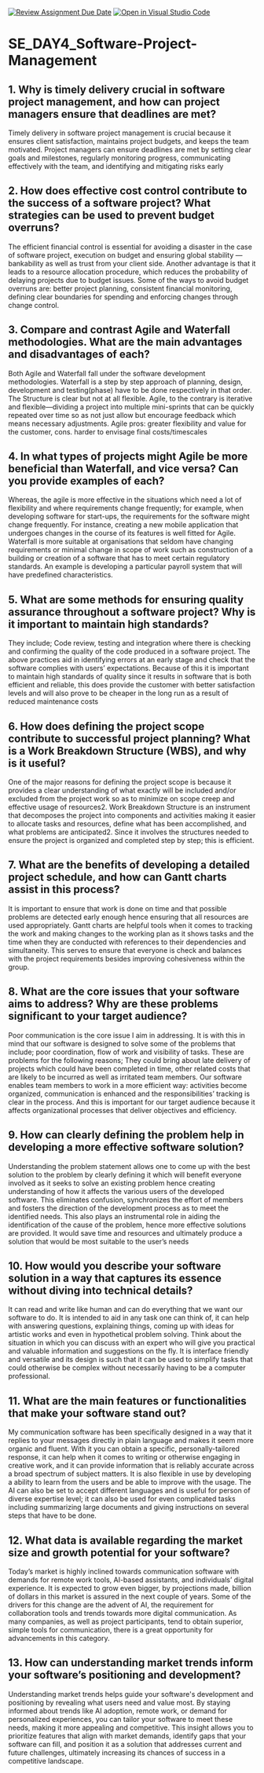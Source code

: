 [![Review Assignment Due Date](https://classroom.github.com/assets/deadline-readme-button-22041afd0340ce965d47ae6ef1cefeee28c7c493a6346c4f15d667ab976d596c.svg)](https://classroom.github.com/a/9pw6JKcu)
[![Open in Visual Studio Code](https://classroom.github.com/assets/open-in-vscode-2e0aaae1b6195c2367325f4f02e2d04e9abb55f0b24a779b69b11b9e10269abc.svg)](https://classroom.github.com/online_ide?assignment_repo_id=18598789&assignment_repo_type=AssignmentRepo)
# SE_DAY4_Software-Project-Management
## 1. Why is timely delivery crucial in software project management, and how can project managers ensure that deadlines are met?
Timely delivery in software project management is crucial because it ensures client satisfaction, maintains project budgets, and keeps the team motivated. Project managers can ensure deadlines are met by setting clear goals and milestones, regularly monitoring progress, communicating effectively with the team, and identifying and mitigating risks early
## 2. How does effective cost control contribute to the success of a software project? What strategies can be used to prevent budget overruns?
The efficient financial control is essential for avoiding a disaster in the case of software project, execution on budget and ensuring global stability — bankability as well as trust from your client side. Another advantage is that it leads to a resource allocation procedure, which reduces the probability of delaying projects due to budget issues. Some of the ways to avoid budget overruns are: better project planning, consistent financial monitoring, defining clear boundaries for spending and enforcing changes through change control.
## 3. Compare and contrast Agile and Waterfall methodologies. What are the main advantages and disadvantages of each?
Both Agile and Waterfall fall under the software development methodologies. Waterfall is a step by step approach of planning, design, development and testing(phase) have to be done respectively in that order. The Structure is clear but not at all flexible. Agile, to the contrary is iterative and flexible—dividing a project into multiple mini-sprints that can be quickly repeated over time so as not just allow but encourage feedback which means necessary adjustments. Agile pros: greater flexibility and value for the customer, cons. harder to envisage final costs/timescales
## 4. In what types of projects might Agile be more beneficial than Waterfall, and vice versa? Can you provide examples of each?
Whereas, the agile is more effective in the situations which need a lot of flexibility and where requirements change frequently; for example, when developing software for start-ups, the requirements for the software might change frequently. For instance, creating a new mobile application that undergoes changes in the course of its features is well fitted for Agile. Waterfall is more suitable at organisations that seldom have changing requirements or minimal change in scope of work such as construction of a building or creation of a software that has to meet certain regulatory standards. An example is developing a particular payroll system that will have predefined characteristics.
## 5. What are some methods for ensuring quality assurance throughout a software project? Why is it important to maintain high standards?
They include; Code review, testing and integration where there is checking and confirming the quality of the code produced in a software project. The above practices aid in identifying errors at an early stage and check that the software complies with users’ expectations. Because of this it is important to maintain high standards of quality since it results in software that is both efficient and reliable, this does provide the customer with better satisfaction levels and will also prove to be cheaper in the long run as a result of reduced maintenance costs
## 6. How does defining the project scope contribute to successful project planning? What is a Work Breakdown Structure (WBS), and why is it useful?
One of the major reasons for defining the project scope is because it provides a clear understanding of what exactly will be included and/or excluded from the project work so as to minimize on scope creep and effective usage of resources2. Work Breakdown Structure is an instrument that decomposes the project into components and activities making it easier to allocate tasks and resources, define what has been accomplished, and what problems are anticipated2. Since it involves the structures needed to ensure the project is organized and completed step by step; this is efficient.
## 7. What are the benefits of developing a detailed project schedule, and how can Gantt charts assist in this process?
It is important to ensure that work is done on time and that possible problems are detected early enough hence ensuring that all resources are used appropriately. Gantt charts are helpful tools when it comes to tracking the work and making changes to the working plan as it shows tasks and the time when they are conducted with references to their dependencies and simultaneity. This serves to ensure that everyone is check and balances with the project requirements besides improving cohesiveness within the group.
## 8. What are the core issues that your software aims to address? Why are these problems significant to your target audience?
Poor communication is the core issue I aim in addressing. It is with this in mind that our software is designed to solve some of the problems that include; poor coordination, flow of work and visibility of tasks. These are problems for the following reasons; They could bring about late delivery of projects which could have been completed in time, other related costs that are likely to be incurred as well as irritated team members. Our software enables team members to work in a more efficient way: activities become organized, communication is enhanced and the responsibilities’ tracking is clear in the process. And this is important for our target audience because it affects organizational processes that deliver objectives and efficiency.
## 9. How can clearly defining the problem help in developing a more effective software solution?
Understanding the problem statement allows one to come up with the best solution to the problem by clearly defining it which will benefit everyone involved as it seeks to solve an existing problem hence creating understanding of how it affects the various users of the developed software. This eliminates confusion, synchronizes the effort of members and fosters the direction of the development process as to meet the identified needs. This also plays an instrumental role in aiding the identification of the cause of the problem, hence more effective solutions are provided. It would save time and resources and ultimately produce a solution that would be most suitable to the user’s needs
## 10. How would you describe your software solution in a way that captures its essence without diving into technical details?
It can read and write like human and can do everything that we want our software to do. It is intended to aid in any task one can think of, it can help with answering questions, explaining things, coming up with ideas for artistic works and even in hypothetical problem solving. Think about the situation in which you can discuss with an expert who will give you practical and valuable information and suggestions on the fly. It is interface friendly and versatile and its design is such that it can be used to simplify tasks that could otherwise be complex without necessarily having to be a computer professional.
## 11. What are the main features or functionalities that make your software stand out?
My communication software has been specifically designed in a way that it replies to your messages directly in plain language and makes it seem more organic and fluent. With it you can obtain a specific, personally-tailored response, it can help when it comes to writing or otherwise engaging in creative work, and it can provide information that is reliably accurate across a broad spectrum of subject matters. It is also flexible in use by developing a ability to learn from the users and be able to improve with the usage. The AI can also be set to accept different languages and is useful for person of diverse expertise level; it can also be used for even complicated tasks including summarizing large documents and giving instructions on several steps that have to be done.
## 12. What data is available regarding the market size and growth potential for your software?
Today’s market is highly inclined towards communication software with demands for remote work tools, AI-based assistants, and individuals’ digital experience. It is expected to grow even bigger, by projections made, billion of dollars in this market is assured in the next couple of years. Some of the drivers for this change are the advent of AI, the requirement for collaboration tools and trends towards more digital communication. As many companies, as well as project participants, tend to obtain superior, simple tools for communication, there is a great opportunity for advancements in this category.

## 13. How can understanding market trends inform your software’s positioning and development?
Understanding market trends helps guide your software's development and positioning by revealing what users need and value most. By staying informed about trends like AI adoption, remote work, or demand for personalized experiences, you can tailor your software to meet these needs, making it more appealing and competitive. This insight allows you to prioritize features that align with market demands, identify gaps that your software can fill, and position it as a solution that addresses current and future challenges, ultimately increasing its chances of success in a competitive landscape.
